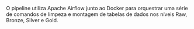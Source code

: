 O pipeline utiliza Apache Airflow junto ao Docker para orquestrar uma série de comandos de limpeza e montagem de tabelas de dados nos níveis Raw, Bronze, Silver e Gold.
